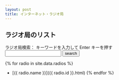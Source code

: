 ```yaml
---
layout: post
title: インターネット・ラジオ局
---
```

## ラジオ局のリスト
<form action="/radiosearch.html" method="get">
  <label for="search-box">ラジオ局検索： キーワードを入力して Enter キーを押す</label>
  <input type="text" id="search-box" name="query">
  <input type="submit" value="search">
</form>

{% for radio in site.data.radios %}
- [{{ radio.name }}]({{ radio.id }}.html) {% endfor %}
